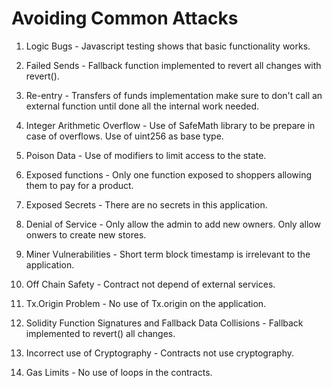 
# Avoiding Common Attacks

1. Logic Bugs - Javascript testing shows that basic functionality works.

2. Failed Sends - Fallback function implemented to revert all changes with revert().

3. Re-entry - Transfers of funds implementation make sure to don't call an external function until done all the internal work needed.

4. Integer Arithmetic Overflow - Use of SafeMath library to be prepare in case of overflows. Use of uint256 as base type. 

5. Poison Data - Use of modifiers to limit access to the state.

6. Exposed functions -  Only one function exposed to shoppers allowing them to pay for a product.

7. Exposed Secrets - There are no secrets in this application.

8. Denial of Service - Only allow the admin to add new owners. Only allow onwers to create new stores.

9. Miner Vulnerabilities - Short term block timestamp is irrelevant to the application.

10. Off Chain Safety - Contract not depend of external services. 

11. Tx.Origin Problem - No use of Tx.origin on the application.

12. Solidity Function Signatures and Fallback Data Collisions - Fallback implemented to revert() all changes.

13. Incorrect use of Cryptography - Contracts not use cryptography.

14. Gas Limits - No use of loops in the contracts. 

